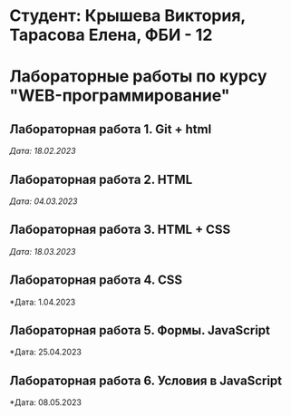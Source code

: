 # Студент: Крышева Виктория, Тарасова Елена, ФБИ - 12

# Лабораторные работы по курсу "WEB-программирование"

## Лабораторная работа 1. Git + html

*Дата: 18.02.2023*

## Лабораторная работа 2. HTML

*Дата: 04.03.2023*

## Лабораторная работа 3. HTML + CSS

*Дата: 18.03.2023*

## Лабораторная работа 4. CSS

*Дата: 1.04.2023

## Лабораторная работа 5. Формы. JavaScript

*Дата: 25.04.2023 

## Лабораторная работа 6. Условия в JavaScript

*Дата: 08.05.2023
